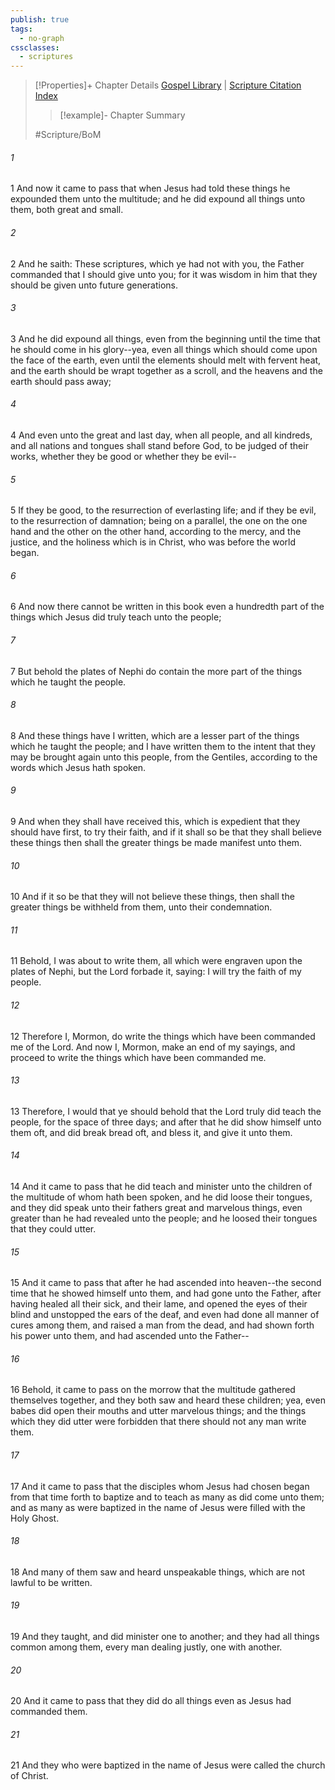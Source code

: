 ```yaml
---
publish: true
tags:
  - no-graph
cssclasses:
  - scriptures
---
```

>[!Properties]+ Chapter Details
>[Gospel Library](https://churchofjesuschrist.org/study/scriptures/bofm/3-ne/26?lang=eng)    |    [Scripture Citation Index](https://scriptures.byu.edu/#0d71a::c0d71a)
>>[!example]- Chapter Summary
>> 
> 
>
>#Scripture/BoM
###### 1
1 And now it came to pass that when Jesus had told these things he expounded them unto the multitude; and he did expound all things unto them, both great and small.
###### 2
2 And he saith: These scriptures, which ye had not with you, the Father commanded that I should give unto you; for it was wisdom in him that they should be given unto future generations.
###### 3
3 And he did expound all things, even from the beginning until the time that he should come in his glory--yea, even all things which should come upon the face of the earth, even until the elements should melt with fervent heat, and the earth should be wrapt together as a scroll, and the heavens and the earth should pass away;
###### 4
4 And even unto the great and last day, when all people, and all kindreds, and all nations and tongues shall stand before God, to be judged of their works, whether they be good or whether they be evil--
###### 5
5 If they be good, to the resurrection of everlasting life; and if they be evil, to the resurrection of damnation; being on a parallel, the one on the one hand and the other on the other hand, according to the mercy, and the justice, and the holiness which is in Christ, who was before the world began.
###### 6
6 And now there cannot be written in this book even a hundredth part of the things which Jesus did truly teach unto the people;
###### 7
7 But behold the plates of Nephi do contain the more part of the things which he taught the people.
###### 8
8 And these things have I written, which are a lesser part of the things which he taught the people; and I have written them to the intent that they may be brought again unto this people, from the Gentiles, according to the words which Jesus hath spoken.
###### 9
9 And when they shall have received this, which is expedient that they should have first, to try their faith, and if it shall so be that they shall believe these things then shall the greater things be made manifest unto them.
###### 10
10 And if it so be that they will not believe these things, then shall the greater things be withheld from them, unto their condemnation.
###### 11
11 Behold, I was about to write them, all which were engraven upon the plates of Nephi, but the Lord forbade it, saying: I will try the faith of my people.
###### 12
12 Therefore I, Mormon, do write the things which have been commanded me of the Lord. And now I, Mormon, make an end of my sayings, and proceed to write the things which have been commanded me.
###### 13
13 Therefore, I would that ye should behold that the Lord truly did teach the people, for the space of three days; and after that he did show himself unto them oft, and did break bread oft, and bless it, and give it unto them.
###### 14
14 And it came to pass that he did teach and minister unto the children of the multitude of whom hath been spoken, and he did loose their tongues, and they did speak unto their fathers great and marvelous things, even greater than he had revealed unto the people; and he loosed their tongues that they could utter.
###### 15
15 And it came to pass that after he had ascended into heaven--the second time that he showed himself unto them, and had gone unto the Father, after having healed all their sick, and their lame, and opened the eyes of their blind and unstopped the ears of the deaf, and even had done all manner of cures among them, and raised a man from the dead, and had shown forth his power unto them, and had ascended unto the Father--
###### 16
16 Behold, it came to pass on the morrow that the multitude gathered themselves together, and they both saw and heard these children; yea, even babes did open their mouths and utter marvelous things; and the things which they did utter were forbidden that there should not any man write them.
###### 17
17 And it came to pass that the disciples whom Jesus had chosen began from that time forth to baptize and to teach as many as did come unto them; and as many as were baptized in the name of Jesus were filled with the Holy Ghost.
###### 18
18 And many of them saw and heard unspeakable things, which are not lawful to be written.
###### 19
19 And they taught, and did minister one to another; and they had all things common among them, every man dealing justly, one with another.
###### 20
20 And it came to pass that they did do all things even as Jesus had commanded them.
###### 21
21 And they who were baptized in the name of Jesus were called the church of Christ.
